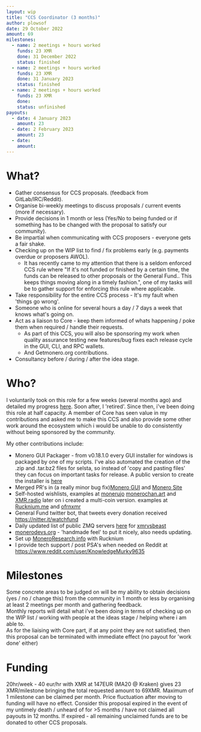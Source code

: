 ```yaml
---
layout: wip
title: "CCS Coordinator (3 months)"
author: plowsof
date: 29 October 2022
amount: 69
milestones:
  - name: 2 meetings + hours worked
    funds: 23 XMR
    done: 31 December 2022
    status: finished
  - name: 2 meetings + hours worked
    funds: 23 XMR
    done: 31 January 2023
    status: finished
  - name: 2 meetings + hours worked
    funds: 23 XMR
    done:
    status: unfinished
payouts:
  - date: 4 January 2023
    amount: 23
  - date: 2 February 2023
    amount: 23
  - date:
    amount:
---
```


# What?

- Gather consensus for CCS proposals. (feedback from GitLab/IRC/Reddit).
- Organise bi-weekly meetings to discuss proposals / current events (more if necessary).
- Provide decisions in 1 month or less (Yes/No to being funded or if something has to be changed with the proposal to satisfy our community).
- Be impartial when communicating with CCS proposers - everyone gets a fair shake.
- Checking up on the WIP list to find / fix problems early (e.g. payments overdue or proposers AWOL).
    - It has recently came to my attention that there is a seldom enforced CCS rule where "If it's not funded or finished by a certain time, the funds can be released to other proposals or the General Fund.. This keeps things moving along in a timely fashion.", one of my tasks will be to gather support for enforcing this rule where applicable.
- Take responsibility for the entire CCS process - It's my fault when 'things go wrong'.
- Someone who is online for several hours a day / 7 days a week that knows what's going on.
- Act as a liaison to Core - keep them informed of whats happening / poke them when required / handle their requests.
    - As part of this CCS, you will also be sponsoring my work when quality assurance testing new features/bug fixes each release cycle in the GUI, CLI, and RPC wallets.
    - And Getmonero.org contributions.
- Consultancy before / during / after the idea stage.

# Who?

I voluntarily took on this role for a few weeks (several months ago) and detailed my progress [here](https://www.reddit.com/r/Monero/comments/uj0lyu/what_i_did_last_week_plowsof/). Soon after, I 'retired'. Since then, i've been doing this role at half capacity. A member of Core has seen value in my contributions and asked me to make this CCS and also provide some other work around the ecosystem which i would be unable to do consistently without being sponsored by the community. 

My other contributions include:

- Monero GUI Packager - from v0.18.1.0 every GUI installer for windows is packaged by one of my scripts. I've also automated the creation of the .zip and .tar.bz2 files for selsta, so instead of 'copy and pasting files' they can focus on important tasks for release. A public version to create the installer is [here](https://github.com/plowsof/monero-gui-exe)
- Merged PR's in (a really minor bug fix)[Monero GUI](https://github.com/monero-project/monero-gui/pulls?q=is%3Apr+is%3Amerged+author%3Aplowsof) and [Monero Site]( https://github.com/monero-project/monero-site/pulls?q=is%3Apr+is%3Amerged+author%3Aplowsof+)
- Self-hosted wishlists, examples at [monerujo](https://funding.monerujo.app/) [monerochan.art](https://www.monerochan.art/) and [XMR.radio](https://xmr.radio/)
later on i created a multi-coin version. examples at [Rucknium.me](https://rucknium.me/donate/) and [ofrnxmr](https://getwishlisted.xyz/ofrnxmr/)
- General Fund twitter bot, that tweets every donation received https://nitter.it/watchfund
- Daily updated list of public ZMQ servers [here](https://github.com/plowsof/listen_for_zmq/blob/main/zmq_list.md) for [xmrvsbeast](https://xmrvsbeast.com/p2pool/monero_nodes.html)
- [monerodevs.org](http://www.monerodevs.org/) - 'handmade feel' to put it nicely, also needs updating.
- Set up [MoneroResearch.info](https://moneroresearch.info/) with Rucknium
- I provide tech support / post PSA's when needed on Reddit at https://www.reddit.com/user/KnowledgeMurky9635 

# Milestones
Some concrete areas to be judged on will be my ability to obtain decisions (yes / no / change this) from the community in 1 month or less by organising at least 2 meetings per month and gathering feedback.    
Monthly reports will detail what i've been doing in terms of checking up on the WIP list / working with people at the ideas stage / helping where i am able to.    
As for the liaising with Core part, if at any point they are not satisfied, then this proposal can be terminated with immediate effect (no payout for 'work done' either)

# Funding
20hr/week - 40 eur/hr with XMR at 147EUR (MA20 @ Kraken) gives 23 XMR/milestone bringing the total requested amount to 69XMR. Maximum of 1 milestone can be claimed per month. Price fluctuation after moving to funding will have no effect.
Consider this proposal expired in the event of my untimely death / unheard of for >5 months / have not claimed all payouts in 12 months. If expired - all remaining unclaimed funds are to be donated to other CCS proposals.
